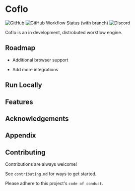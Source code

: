 # Coflo

![GitHub](https://img.shields.io/github/license/thomasianwright/coflo?style=for-the-badge)
![GitHub Workflow Status (with branch)](https://img.shields.io/github/actions/workflow/status/thomasianwright/coflo/build.yml?branch=main&label=Build%20Status&style=for-the-badge)
![Discord](https://img.shields.io/discord/1096095159860600832?label=Discord&logo=Discord&style=for-the-badge)

Coflo is an in development, distrobuted workflow engine.
## Roadmap

- Additional browser support

- Add more integrations


## Run Locally




## Features




## Acknowledgements


## Appendix

## Contributing

Contributions are always welcome!

See `contributing.md` for ways to get started.

Please adhere to this project's `code of conduct`.

